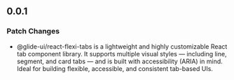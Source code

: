## 0.0.1

### Patch Changes

- @glide-ui/react-flexi-tabs is a lightweight and highly customizable React tab component library. It supports multiple visual styles — including line, segment, and card tabs — and is built with accessibility (ARIA) in mind. Ideal for building flexible, accessible, and consistent tab-based UIs.
